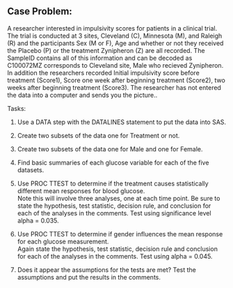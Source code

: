 ## Case Problem:
A researcher interested in impulsivity scores for patients in a clinical trial.  The trial is conducted at 3 sites, 
Cleveland (C), Minnesota (M), and Raleigh (R) and the participants Sex (M or F), Age and whether or not they 
received the Placebo (P) or the treatment Zynipheron (Z) are all recorded. The SampleID contains all of this 
information and can be decoded as C100072MZ corresponds to Cleveland site, Male who recieved Zynipheron.  In 
addition the researchers recorded Initial impulsivity score before treatment (Score1), Score one week after 
beginning treatment (Score2), two weeks after beginning treatment (Score3). The researcher has not entered the data 
into a computer and sends you the picture..

Tasks:

1.  Use a DATA step with the DATALINES statement to put the data into SAS.

2.  Create two subsets of the data one for  Treatment or not.

3.  Create two subsets of the data one for Male and one for Female. 

4.  Find basic summaries of each glucose variable for each of the five datasets. 

5.  Use PROC TTEST to determine if the treatment causes statistically different mean responses for blood glucose.  
Note this will involve three analyses, one at each time point.  Be sure to state the hypothesis, test statistic, 
decision rule, and conclusion for each of the analyses in the comments. Test using significance level alpha = 0.035.

6.  Use PROC TTEST to determine if gender influences the mean response for each glucose measurement.  
Again state the hypothesis, test statistic, decision rule and conclusion for each of the analyses 
in the comments. Test using alpha = 0.045. 

7.  Does it appear the assumptions for the tests are met?  Test the assumptions and put the results in the comments.
